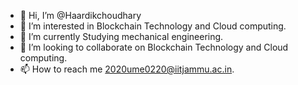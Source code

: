 - 👋 Hi, I’m @Haardikchoudhary
- 👀 I’m interested in Blockchain Technology and Cloud computing. 
- 🌱 I’m currently Studying mechanical engineering. 
- 💞️ I’m looking to collaborate on Blockchain Technology and Cloud computing. 
- 📫 How to reach me 2020ume0220@iitjammu.ac.in. 

<!---
Haardikchoudhary/Haardikchoudhary is a ✨ special ✨ repository because its `README.md` (this file) appears on your GitHub profile.
You can click the Preview link to take a look at your changes.
--->
